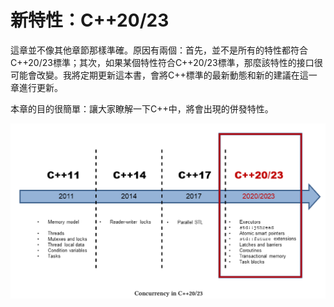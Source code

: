 # 新特性：C++20/23

這章並不像其他章節那樣準確。原因有兩個：首先，並不是所有的特性都符合C++20/23標準；其次，如果某個特性符合C++20/23標準，那麼該特性的接口很可能會改變。我將定期更新這本書，會將C++標準的最新動態和新的建議在這一章進行更新。

本章的目的很簡單：讓大家瞭解一下C++中，將會出現的併發特性。

![](../../../images/detail/The-Future-CPP-20-23/1.png)